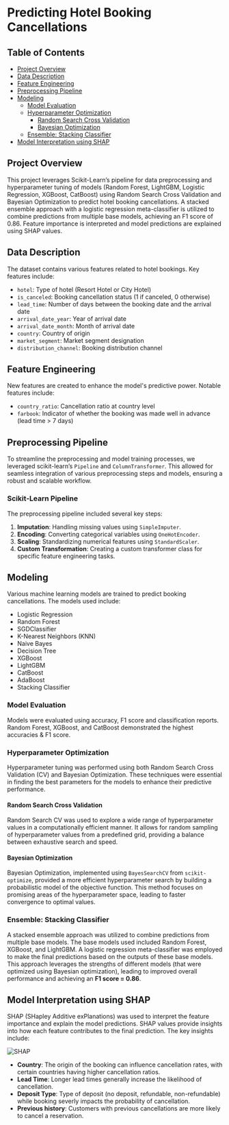 # Predicting Hotel Booking Cancellations

## Table of Contents
- [Project Overview](#Project-Overview)
- [Data Description](#Data-Description)
- [Feature Engineering](#Feature-Engineering)
- [Preprocessing Pipeline](#Preprocessing-Pipeline)
- [Modeling](#Modeling)  
  - [Model Evaluation](#Model-Evaluation)
  - [Hyperparameter Optimization](#Hyperparameter-Optimization)
    - [Random Search Cross Validation](#Random-Search-Cross-Validation)
    - [Bayesian Optimization](#Bayesian-Optimization)
  - [Ensemble: Stacking Classifier](#Ensemble--Stacking-Classifier)
- [Model Interpretation using SHAP](#Model-Interpretation-using-SHAP)

## Project Overview
This project leverages Scikit-Learn’s pipeline for data preprocessing and hyperparameter tuning of models (Random Forest, LightGBM, Logistic Regression, XGBoost, CatBoost) using Random Search Cross Validation and Bayesian Optimization to predict hotel booking cancellations. A stacked ensemble approach with a logistic regression meta-classifier is utilized to combine predictions from multiple base models, achieving an F1 score of 0.86. Feature importance is interpreted and model predictions are explained using SHAP values.

## Data Description
The dataset contains various features related to hotel bookings. Key features include:
- `hotel`: Type of hotel (Resort Hotel or City Hotel)
- `is_canceled`: Booking cancellation status (1 if canceled, 0 otherwise)
- `lead_time`: Number of days between the booking date and the arrival date
- `arrival_date_year`: Year of arrival date
- `arrival_date_month`: Month of arrival date
- `country`: Country of origin
- `market_segment`: Market segment designation
- `distribution_channel`: Booking distribution channel

## Feature Engineering
New features are created to enhance the model's predictive power. Notable features include:
- `country_ratio`: Cancellation ratio at country level
- `farbook`: Indicator of whether the booking was made well in advance (lead time > 7 days)

## Preprocessing Pipeline
To streamline the preprocessing and model training processes, we leveraged scikit-learn’s `Pipeline` and `ColumnTransformer`. This allowed for seamless integration of various preprocessing steps and models, ensuring a robust and scalable workflow.

### Scikit-Learn Pipeline
The preprocessing pipeline included several key steps:
1. **Imputation**: Handling missing values using `SimpleImputer`.
2. **Encoding**: Converting categorical variables using `OneHotEncoder`.
3. **Scaling**: Standardizing numerical features using `StandardScaler`.
4. **Custom Transformation**: Creating a custom transformer class for specific feature engineering tasks.

## Modeling
Various machine learning models are trained to predict booking cancellations. The models used include:
- Logistic Regression
- Random Forest
- SGDClassifier
- K-Nearest Neighbors (KNN)
- Naive Bayes
- Decision Tree
- XGBoost
- LightGBM
- CatBoost
- AdaBoost
- Stacking Classifier

### Model Evaluation
Models were evaluated using accuracy, F1 score and classification reports. Random Forest, XGBoost, and CatBoost demonstrated the highest accuracies & F1 score.

### Hyperparameter Optimization
Hyperparameter tuning was performed using both Random Search Cross Validation (CV) and Bayesian Optimization. These techniques were essential in finding the best parameters for the models to enhance their predictive performance.

#### Random Search Cross Validation
Random Search CV was used to explore a wide range of hyperparameter values in a computationally efficient manner. It allows for random sampling of hyperparameter values from a predefined grid, providing a balance between exhaustive search and speed.

#### Bayesian Optimization
Bayesian Optimization, implemented using `BayesSearchCV` from `scikit-optimize`, provided a more efficient hyperparameter search by building a probabilistic model of the objective function. This method focuses on promising areas of the hyperparameter space, leading to faster convergence to optimal values.

### Ensemble: Stacking Classifier
A stacked ensemble approach was utilized to combine predictions from multiple base models. The base models used included Random Forest, XGBoost, and LightGBM. A logistic regression meta-classifier was employed to make the final predictions based on the outputs of these base models. This approach leverages the strengths of different models (that were optimized using Bayesian optimization), leading to improved overall performance and achieving an **F1 score = 0.86**.

## Model Interpretation using SHAP
SHAP (SHapley Additive exPlanations) was used to interpret the feature importance and explain the model predictions. SHAP values provide insights into how each feature contributes to the final prediction. The key insights include:

![SHAP](https://github.com/user-attachments/assets/a7359853-020f-40de-a3dc-90adc1be0344)

- **Country**: The origin of the booking can influence cancellation rates, with certain countries having higher cancellation ratios.
- **Lead Time**: Longer lead times generally increase the likelihood of cancellation.
- **Deposit Type**: Type of deposit (no deposit, refundable, non-refundable) while booking severly impacts the probability of cancellation.
- **Previous history**: Customers with previous cancellations are more likely to cancel a reservation.




